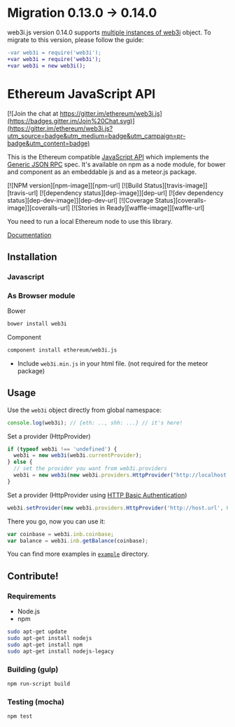 # Migration 0.13.0 -> 0.14.0

web3i.js version 0.14.0 supports [multiple instances of web3i](https://github.com/ethereum/web3i.js/issues/297) object.
To migrate to this version, please follow the guide:

```diff
-var web3i = require('web3i');
+var web3i = require('web3i');
+var web3i = new web3i();
```


# Ethereum JavaScript API

[![Join the chat at https://gitter.im/ethereum/web3i.js](https://badges.gitter.im/Join%20Chat.svg)](https://gitter.im/ethereum/web3i.js?utm_source=badge&utm_medium=badge&utm_campaign=pr-badge&utm_content=badge)

This is the Ethereum compatible [JavaScript API](https://github.com/ethereum/wiki/wiki/JavaScript-API)
which implements the [Generic JSON RPC](https://github.com/ethereum/wiki/wiki/JSON-RPC) spec. It's available on npm as a node module, for bower and component as an embeddable js and as a meteor.js package.

[![NPM version][npm-image]][npm-url] [![Build Status][travis-image]][travis-url] [![dependency status][dep-image]][dep-url] [![dev dependency status][dep-dev-image]][dep-dev-url] [![Coverage Status][coveralls-image]][coveralls-url] [![Stories in Ready][waffle-image]][waffle-url]

<!-- [![browser support](https://ci.testling.com/ethereum/ethereum.js.png)](https://ci.testling.com/ethereum/ethereum.js) -->

You need to run a local Ethereum node to use this library.

[Documentation](https://github.com/ethereum/wiki/wiki/JavaScript-API)

## Installation


### Javascript
<script src="./dist/web3i.js"></script>
<!-- ### Node.js

```bash
npm install web3i
```

### Yarn

```bash
yarn add web3i
```

### Meteor.js

```bash
meteor add ethereum:web3i
``` -->

### As Browser module
Bower

```bash
bower install web3i
```

Component

```bash
component install ethereum/web3i.js
```

* Include `web3i.min.js` in your html file. (not required for the meteor package)

## Usage
Use the `web3i` object directly from global namespace:

```js
console.log(web3i); // {eth: .., shh: ...} // it's here!
```

Set a provider (HttpProvider)

```js
if (typeof web3i !== 'undefined') {
  web3i = new web3i(web3i.currentProvider);
} else {
  // set the provider you want from web3i.providers
  web3i = new web3i(new web3i.providers.HttpProvider("http://localhost:8545"));
}
```

Set a provider (HttpProvider using [HTTP Basic Authentication](https://en.wikipedia.org/wiki/Basic_access_authentication))

```js
web3i.setProvider(new web3i.providers.HttpProvider('http://host.url', 0, BasicAuthUsername, BasicAuthPassword));
```

There you go, now you can use it:

```js
var coinbase = web3i.inb.coinbase;
var balance = web3i.inb.getBalance(coinbase);
```

You can find more examples in [`example`](https://github.com/ethereum/web3i.js/tree/master/example) directory.


## Contribute!

### Requirements

* Node.js
* npm

```bash
sudo apt-get update
sudo apt-get install nodejs
sudo apt-get install npm
sudo apt-get install nodejs-legacy
```

### Building (gulp)

```bash
npm run-script build
```


### Testing (mocha)

```bash
npm test
```

